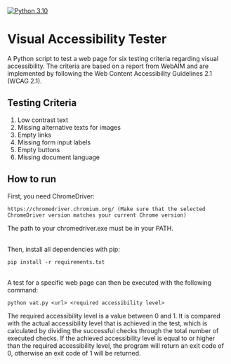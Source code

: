 [![Python 3.10](https://img.shields.io/badge/python-3.10-blue.svg)](https://www.python.org/downloads/release/python-3101/)

# Visual Accessibility Tester

A Python script to test a web page for six testing criteria regarding visual accessibility. The criteria are based on a report from WebAIM and are implemented by following the Web Content Accessibility Guidelines 2.1 (WCAG 2.1).

## Testing Criteria

1. Low contrast text
2. Missing alternative texts for images
3. Empty links
4. Missing form input labels
5. Empty buttons
6. Missing document language

## How to run

First, you need ChromeDriver:

    https://chromedriver.chromium.org/ (Make sure that the selected ChromeDriver version matches your current Chrome version)

The path to your chromedriver.exe must be in your PATH.

\
Then, install all dependencies with pip:

    pip install -r requirements.txt
\
A test for a specific web page can then be executed with the following command:

    python vat.py <url> <required accessibility level>

The required accessibility level is a value between 0 and 1. It is compared with the actual accessibility level that is achieved in the test, which is calculated by dividing the successful checks through the total number of executed checks. If the achieved accessibility level is equal to or higher than the required accessibility level, the program will return an exit code of 0, otherwise an exit code of 1 will be returned.

